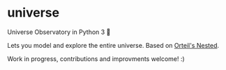 # universe
Universe Observatory in Python 3 🌌

Lets you model and explore the entire universe. Based on [Orteil's Nested](http://orteil.dashnet.org/nested).

Work in progress, contributions and improvments welcome! :)
